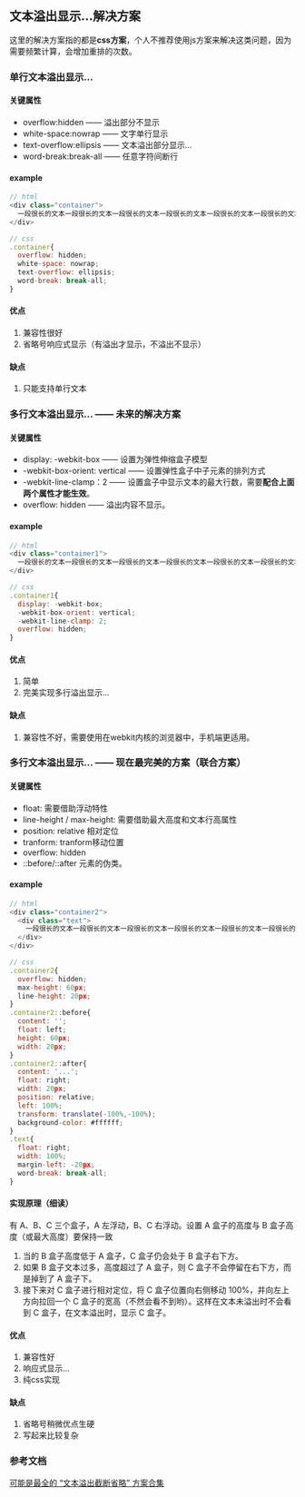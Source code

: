 ## 文本溢出显示...解决方案
这里的解决方案指的都是**css方案**，个人不推荐使用js方案来解决这类问题，因为需要频繁计算，会增加重排的次数。

### 单行文本溢出显示...
#### 关键属性
- overflow:hidden —— 溢出部分不显示
- white-space:nowrap —— 文字单行显示
- text-overflow:ellipsis —— 文本溢出部分显示...
- word-break:break-all —— 任意字符间断行

#### example
```js
// html
<div class="container">
  一段很长的文本一段很长的文本一段很长的文本一段很长的文本一段很长的文本一段很长的文本一段很长的文本一段很长的文本一段很长的文本
</div>

// css
.container{
  overflow: hidden;
  white-space: nowrap;
  text-overflow: ellipsis;
  word-break: break-all;
}
```  
#### 优点
1. 兼容性很好
2. 省略号响应式显示（有溢出才显示，不溢出不显示）

#### 缺点
1. 只能支持单行文本

### 多行文本溢出显示... —— 未来的解决方案
#### 关键属性
- display: -webkit-box —— 设置为弹性伸缩盒子模型
- -webkit-box-orient: vertical —— 设置弹性盒子中子元素的排列方式
- -webkit-line-clamp：2 —— 设置盒子中显示文本的最大行数，需要**配合上面两个属性才能生效**。
- overflow: hidden —— 溢出内容不显示。

#### example
```js
// html
<div class="container1">
  一段很长的文本一段很长的文本一段很长的文本一段很长的文本一段很长的文本一段很长的文本一段很长的文本一段很长的文本一段很长的文本
</div>

// css
.container1{
  display: -webkit-box;
  -webkit-box-orient: vertical;
  -webkit-line-clamp: 2;
  overflow: hidden;
}
```  
#### 优点
1. 简单
2. 完美实现多行溢出显示...

#### 缺点
1. 兼容性不好，需要使用在webkit内核的浏览器中，手机端更适用。

### 多行文本溢出显示... —— 现在最完美的方案（联合方案）
#### 关键属性
- float: 需要借助浮动特性
- line-height / max-height: 需要借助最大高度和文本行高属性
- position: relative 相对定位
- tranform: tranform移动位置
- overflow: hidden
- ::before/::after 元素的伪类。

#### example
```js
// html
<div class="container2">
  <div class="text">
    一段很长的文本一段很长的文本一段很长的文本一段很长的文本一段很长的文本一段很长的文本一段很长的文本一段很长的文本一段很长的文本
  </div>
</div>

// css
.container2{
  overflow: hidden;
  max-height: 60px;
  line-height: 20px;
}
.container2::before{
  content: '';
  float: left;  
  height: 60px;
  width: 20px;
}
.container2::after{
  content: '...';
  float: right;
  width: 20px;
  position: relative;
  left: 100%;
  transform: translate(-100%,-100%);
  background-color: #ffffff;
}
.text{
  float: right;
  width: 100%;
  margin-left: -20px;
  word-break: break-all;
}
```  

#### 实现原理（细读）
有 A、B、C 三个盒子，A 左浮动，B、C 右浮动。设置 A 盒子的高度与 B 盒子高度（或最大高度）要保持一致
1. 当的 B 盒子高度低于 A 盒子，C 盒子仍会处于 B 盒子右下方。
2. 如果 B 盒子文本过多，高度超过了 A 盒子，则 C 盒子不会停留在右下方，而是掉到了 A 盒子下。
3. 接下来对 C 盒子进行相对定位，将 C 盒子位置向右侧移动 100%，并向左上方向拉回一个 C 盒子的宽高（不然会看不到哟）。这样在文本未溢出时不会看到 C 盒子，在文本溢出时，显示 C 盒子。

#### 优点
1. 兼容性好
2. 响应式显示...
3. 纯css实现

#### 缺点
1. 省略号稍微优点生硬
2. 写起来比较复杂


### 参考文档
[可能是最全的 “文本溢出截断省略” 方案合集](https://juejin.im/post/5dc15b35f265da4d432a3d10#heading-9)












